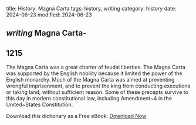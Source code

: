 title: History: Magna Carta
tags: history, writing
category: history
date: 2024-06-23
modified: 2024-06-23

## _writing_  Magna Carta-
  1215
-
The Magna Carta was a great charter
  of feudal liberties.  The Magna Carta was supported by the English
  nobility because it limited the power of the English monarchy.  Much
  of the Magna Carta was aimed at preventing wrongful imprisonment,
  and to prevent the king from conducting executions or taking land,
  without sufficient reason.  Some of these precepts survive to this day in
  modern constitutional law, including Amendment~4 in the
  United~States Constitution.


Download *this* dictionary as a Free eBook: [Download Now]({static}static/CairnsHistoryDictionary.pdf)

